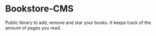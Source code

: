 # Bookstore-CMS
Public library to add, remove and star your books. It keeps track of the amount of pages you read.
